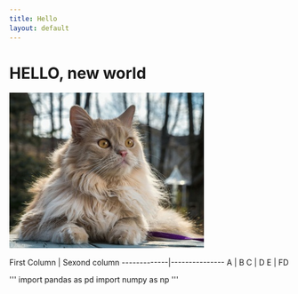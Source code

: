 ```yaml
---
title: Hello
layout: default
---
```


# HELLO, new world
![Image](images/persidskaya-koshka.jpg)

<p>
First Column | Sexond column
-------------|---------------
A | B
C | D
E | FD
</p>

''' import pandas as pd
import numpy as np
'''
